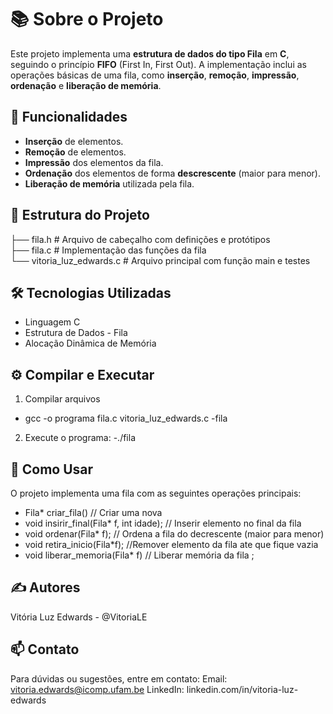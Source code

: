 # 📚 **Sobre o Projeto**
Este projeto implementa uma **estrutura de dados do tipo Fila** em **C**, seguindo o princípio **FIFO** (First In, First Out). A implementação inclui as operações básicas de uma fila, como **inserção**, **remoção**, **impressão**, **ordenação** e **liberação de memória**.

## 🚀 **Funcionalidades**

- **Inserção** de elementos.
- **Remoção** de elementos.
- **Impressão** dos elementos da fila.
- **Ordenação** dos elementos de forma **descrescente** (maior para menor).
- **Liberação de memória** utilizada pela fila.

## 📁 **Estrutura do Projeto**
├── fila.h         # Arquivo de cabeçalho com definições e protótipos  
├── fila.c         # Implementação das funções da fila  
└── vitoria_luz_edwards.c  # Arquivo principal com função main e testes

## 🛠️ **Tecnologias Utilizadas**
- Linguagem C
- Estrutura de Dados - Fila
- Alocação Dinâmica de Memória

## ⚙️ **Compilar e Executar**
1. Compilar arquivos
- gcc -o programa fila.c vitoria_luz_edwards.c -fila
2. Execute o programa: 
-./fila

## 📖 **Como Usar**
O projeto implementa uma fila com as seguintes operações principais:

- Fila* criar_fila() // Criar uma nova 
- void insirir_final(Fila* f, int idade); // Inserir elemento no final da fila 
- void ordenar(Fila* f); // Ordena a fila do decrescente (maior para menor) 
- void retira_inicio(Fila*f); //Remover elemento da fila ate que fique vazia  
- void liberar_memoria(Fila* f) // Liberar memória da fila ;

## ✍️ **Autores**
Vitória Luz Edwards - @VitoriaLE

## 📫 **Contato**
Para dúvidas ou sugestões, entre em contato:
Email: vitoria.edwards@icomp.ufam.be
LinkedIn: linkedin.com/in/vitoria-luz-edwards

